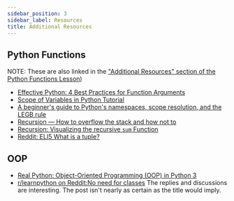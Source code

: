 ```yaml
---
sidebar_position: 3
sidebar_label: Resources
title: Additional Resources
---
```


## Python Functions

NOTE: These are also linked in the ["Additional Resources" section of the Python Functions Lesson](/docs/cohorts/cohort17/lectures/week2/day1/docs/lessons/solving-problems-using-code-python/python-functions#additional-resources))

- [Effective Python: 4 Best Practices for Function Arguments](http://www.informit.com/articles/article.aspx?p=2314818)
- [Scope of Variables in Python Tutorial](https://www.datacamp.com/community/tutorials/scope-of-variables-python)
- [A beginner's guide to Python's namespaces, scope resolution, and the LEGB rule](https://sebastianraschka.com/Articles/2014_python_scope_and_namespaces.html)
- [Recursion — How to overflow the stack and how not to](https://medium.com/@vijeshsalian/recursion-how-to-overflow-the-stack-and-how-not-to-b9dcffdfab27)
- [Recursion: Visualizing the recursive `sum` Function](https://alvinalexander.com/scala/fp-book/recursion-visualizing-sum-function)
- [Reddit: ELI5 What is a tuple?](https://www.reddit.com/r/learnprogramming/comments/1pz5aa/eli5_what_is_a_tuple_learning_to_program_in_python/)

## OOP

- [Real Python: Object-Oriented Programming (OOP) in Python 3](https://realpython.com/python3-object-oriented-programming/)
- [r/learnpython on Reddit:No need for classes](https://www.reddit.com/r/learnpython/comments/1309i1n/no_need_for_classes/)
   The replies and discussions are interesting. The post isn't nearly as certain as the title would imply.
